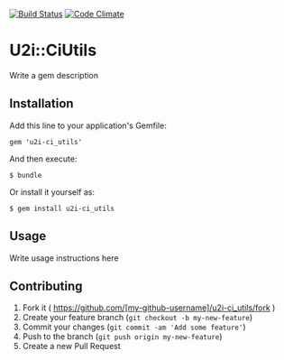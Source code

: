 [![Build Status](https://travis-ci.org/u2i/u2i-ci_utils.svg?branch=master)](https://travis-ci.org/u2i/u2i-ci_utils)
[![Code Climate](https://codeclimate.com/github/u2i/u2i-ci_utils/badges/gpa.svg)](https://codeclimate.com/github/u2i/u2i-ci_utils)

# U2i::CiUtils

Write a gem description

## Installation

Add this line to your application's Gemfile:

    gem 'u2i-ci_utils'

And then execute:

    $ bundle

Or install it yourself as:

    $ gem install u2i-ci_utils

## Usage

Write usage instructions here

## Contributing

1. Fork it ( https://github.com/[my-github-username]/u2i-ci_utils/fork )
2. Create your feature branch (`git checkout -b my-new-feature`)
3. Commit your changes (`git commit -am 'Add some feature'`)
4. Push to the branch (`git push origin my-new-feature`)
5. Create a new Pull Request
